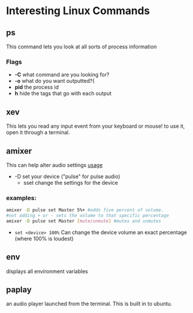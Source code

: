 # Interesting Linux Commands

## ps
This command lets you look at all sorts of process information
### Flags
* **-C** what command are you looking for?
* **-o** what do you want outputted?{
* **pid** the process id
* **h** hide the tags that go with each output
    
## xev
This lets you read any input event from your keyboard or mouse! to use it, open it through a terminal.

## amixer
This can help alter audio settings [usage](https://askubuntu.com/questions/97936/terminal-command-to-set-audio-volume)

* -D set your device ("pulse" for pulse audio)
  * sset change the settings for the device

### examples: 
```bash
amixer -D pulse set Master 5%+ #adds five percent of volume.
#not adding + or - sets the volume to that specific percentage  
amixer -D pulse set Master [mute/unmute] #mutes and unmutes
```
* `set <device> 100%` Can change the device volume an exact percentage (where 100% is loudest)
## env
displays all environment variables

## paplay
an audio player launched from the terminal. This is built in to ubuntu.